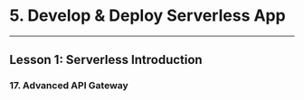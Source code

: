# 5. Develop & Deploy Serverless App
___

## Lesson 1: Serverless Introduction

### 17. Advanced API Gateway 



